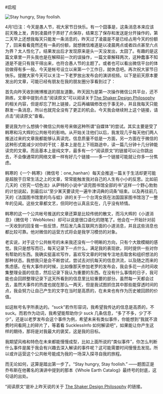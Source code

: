 #启程

<!-- description: 也许这只是一场深入探寻自我的旅程…… -->
<!-- date: 2013-04-01 -->

![Stay hungry, Stay foolish.](http://ww3.sinaimg.cn/large/b26c7c50gw1e38bcqyidfj.jpg)

4月1日注：今天是愚人节，祝大家节日快乐。有一个囧事是，这条消息本来应该前天晚上发，弄到凌晨终于弄好了点保存，结果忘了保存和发送是分开操作的，第二天早上还想我每天只能发一条消息的，昨天过了凌晨是不是已经占用今天的份额了，回来看看竟然还有一条的份额，就想微信难道是以凌晨两点或者四点甚至六点为界？太人性化了。结果发出后才发现原来是头一天没发出，太囧了。有趣的是这篇文章里一开头我也是在解释前一次的误操作，一篇文章解释两次，这种蠢事不知道是不是只有我干得出来，也符合愚人节的主题了。或者也可以看出微信平台的体验做得有多一般。今天是帐号设立以来第一个工作日，就休息吧。再次祝大家节日快乐。提醒大家今天可以关注一下老罗放出发布会的演讲视频。以下是前天原本要发出的文章，可能已经有朋友在我的朋友圈分享看到过了：

首先向昨天收到微博推送的朋友道歉。昨天因为是第一次操作微信公共平台，还不熟练，文章中提到点击“阅读原文”可以阅读关于[The Shaker Design Philosophy](http://bokardo.com/archives/the-shaker-design-philosophy/)的相关内容，但是却忘了附上链接，之后再编辑修改也于事无补，并且我每天只能群发一条消息，所以也就完全没有了更正的机会。今天我会继续附上这个链接，请点击“阅读原文”查看。

要说我为什么想搞个微信公共帐号来做这种所谓“自媒体”的尝试。其实主要是受了韩寒和冯大辉的公共帐号的影响。从开始关注他们以后，我发现几乎每天他们两人推送过来的文章我都能够认真读完。信息质量不低是一方面，另一方面在于微信的这种形式能减少对你的干扰：基本上是在上下班路途中，读一篇几分钟十几分钟能读完的文章。而且基本上是纯文字，最多有一个“阅读原文”的链接可以让你跳出去，不会像通常的网络文章一样有好几个链接——多一个链接可能就让你多一分焦虑。

韩寒的《一个·韩寒》（微信号：one_hanhan）每天会推送一篇关于生活却更可能是超脱于日常生活之上的文章，常常能触发我对自己的人生有小小的反思。比如前几天的《穷究一切色法》从萨特的小说中“读完图书馆全部的书”这样一个野心勃勃的计划说起，到最后以“至少某天要读完一遍牛津词典的词条”结束。以及再往前几天的《法国图书馆里的鸟与蛙》讲的关于一个台湾女孩在法国国家图书馆泡了一整年的见闻。这些文章都文艺，但同时也认真且实在，几乎没有矫情。

韩寒的这一个公共帐号推送的文章还算是比较传统的散文，而冯大辉的《小道消息》（微信号：WebNotes）却可以说是很口语化的随笔了。他会在一开始针对前一天收到的回复做一些反馈，然后发几条互联网方面的小道消息，并且这些消息也都比较可靠。他对微信的运营方式将会是我学习模仿的对象。

老实说，对于这个公共帐号的未来我还没有一个明晰的方向，只有个大致模糊的感觉。我只是想写而已，每天记录下一点什么，满足我的表现欲，同时提供一些对你有帮助的东西。我确实挺喜欢写作，喜欢写文章的时候专注地去取舍和组织想法的那种状态。我想我只是会不断尝试，尝试去对抗每天的信息洪流，以及随之而来的焦虑感。在有大事件的时候，比如像那天参加老罗的发布会，我会多花一点时间收集整理全面的信息，然后记录下我认为重要的东西。在没有什么事情的日子，我可能也会回顾整理记录下这天所看到的信息里比较重要的部分。虽然每一天都会过去，虽然大事件的热度也就在那么一两天，但是我试图抓住其中那些能穿透时间的点，我会努力让自己产生的文字在当时是高质的，在未来也有作为历史被回顾的价值。

如这帐号名字所表达的。“suck”若作形容词，我希望我传达的信息是高质的，不 suck。而若作为动词，我希望能帮助你少 suck 几条信息，“多了不多，少了不少”，还是以老罗发布会这个事件为例，希望未来有类似事件，你能想到“我就不浪费时间看网上的碎片了，等着看 SucklessInfo 如何解读吧”，如果能让你产生这样的期待，那将是对我最大的褒奖，这是我的目标。

我期望风格和特色在未来都能慢慢成型，比如上面所说的“类似事件”，你怎么判断什么事件是属于我会有兴趣去深入解读的事件呢？这可能需要时间慢慢去发现。所以或许运营这个公共帐号能成为我的一场深入探寻自我的旅程。

而无论如何，这算是踏出第一步了。“Stay hungry, Stay foolish.” ——题图正是乔布斯在他著名的演讲中提到的那本《Whole Earth Catalog》最终号的封底，这句话的出处。

“阅读原文”是补上昨天说的关于 [The Shaker Design Philosophy](http://bokardo.com/archives/the-shaker-design-philosophy/) 的链接。
